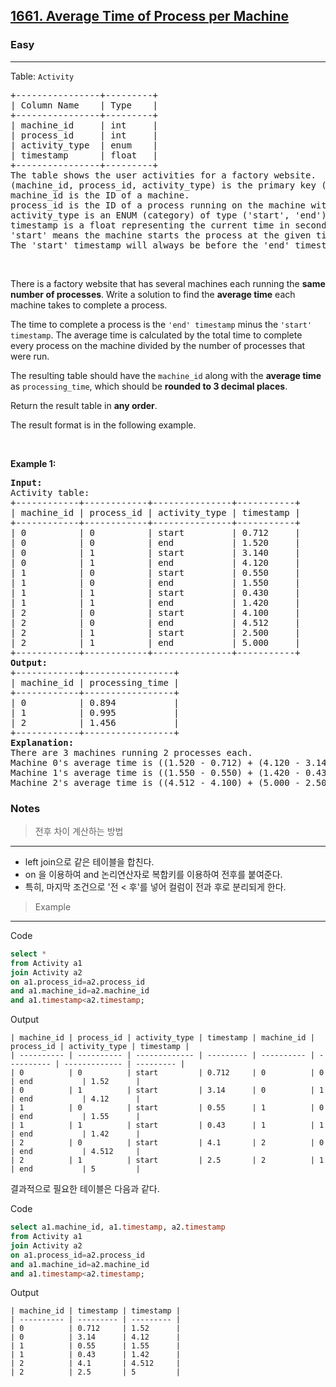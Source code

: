 <h2><a href="https://leetcode.com/problems/average-time-of-process-per-machine">1661. Average Time of Process per Machine</a></h2><h3>Easy</h3><hr><p>Table: <code>Activity</code></p>

<pre>
+----------------+---------+
| Column Name    | Type    |
+----------------+---------+
| machine_id     | int     |
| process_id     | int     |
| activity_type  | enum    |
| timestamp      | float   |
+----------------+---------+
The table shows the user activities for a factory website.
(machine_id, process_id, activity_type) is the primary key (combination of columns with unique values) of this table.
machine_id is the ID of a machine.
process_id is the ID of a process running on the machine with ID machine_id.
activity_type is an ENUM (category) of type (&#39;start&#39;, &#39;end&#39;).
timestamp is a float representing the current time in seconds.
&#39;start&#39; means the machine starts the process at the given timestamp and &#39;end&#39; means the machine ends the process at the given timestamp.
The &#39;start&#39; timestamp will always be before the &#39;end&#39; timestamp for every (machine_id, process_id) pair.</pre>

<p>&nbsp;</p>

<p>There is a factory website that has several machines each running the <strong>same number of processes</strong>. Write a solution&nbsp;to find the <strong>average time</strong> each machine takes to complete a process.</p>

<p>The time to complete a process is the <code>&#39;end&#39; timestamp</code> minus the <code>&#39;start&#39; timestamp</code>. The average time is calculated by the total time to complete every process on the machine divided by the number of processes that were run.</p>

<p>The resulting table should have the <code>machine_id</code> along with the <strong>average time</strong> as <code>processing_time</code>, which should be <strong>rounded to 3 decimal places</strong>.</p>

<p>Return the result table in <strong>any order</strong>.</p>

<p>The result format is in the following example.</p>

<p>&nbsp;</p>
<p><strong class="example">Example 1:</strong></p>

<pre>
<strong>Input:</strong> 
Activity table:
+------------+------------+---------------+-----------+
| machine_id | process_id | activity_type | timestamp |
+------------+------------+---------------+-----------+
| 0          | 0          | start         | 0.712     |
| 0          | 0          | end           | 1.520     |
| 0          | 1          | start         | 3.140     |
| 0          | 1          | end           | 4.120     |
| 1          | 0          | start         | 0.550     |
| 1          | 0          | end           | 1.550     |
| 1          | 1          | start         | 0.430     |
| 1          | 1          | end           | 1.420     |
| 2          | 0          | start         | 4.100     |
| 2          | 0          | end           | 4.512     |
| 2          | 1          | start         | 2.500     |
| 2          | 1          | end           | 5.000     |
+------------+------------+---------------+-----------+
<strong>Output:</strong> 
+------------+-----------------+
| machine_id | processing_time |
+------------+-----------------+
| 0          | 0.894           |
| 1          | 0.995           |
| 2          | 1.456           |
+------------+-----------------+
<strong>Explanation:</strong> 
There are 3 machines running 2 processes each.
Machine 0&#39;s average time is ((1.520 - 0.712) + (4.120 - 3.140)) / 2 = 0.894
Machine 1&#39;s average time is ((1.550 - 0.550) + (1.420 - 0.430)) / 2 = 0.995
Machine 2&#39;s average time is ((4.512 - 4.100) + (5.000 - 2.500)) / 2 = 1.456
</pre>

### Notes

> 전후 차이 계산하는 방법
---

- left join으로 같은 테이블을 합친다.
- on <key>을 이용하여 and 논리연산자로 복합키를 이용하여 전후를 붙여준다.
- 특히, 마지막 조건으로 '전 < 후'를 넣어 컬럼이 전과 후로 분리되게 한다.
  
> Example
---

Code
```sql
select *
from Activity a1
join Activity a2
on a1.process_id=a2.process_id
and a1.machine_id=a2.machine_id
and a1.timestamp<a2.timestamp;
```
Output
```text
| machine_id | process_id | activity_type | timestamp | machine_id | process_id | activity_type | timestamp |
| ---------- | ---------- | ------------- | --------- | ---------- | ---------- | ------------- | --------- |
| 0          | 0          | start         | 0.712     | 0          | 0          | end           | 1.52      |
| 0          | 1          | start         | 3.14      | 0          | 1          | end           | 4.12      |
| 1          | 0          | start         | 0.55      | 1          | 0          | end           | 1.55      |
| 1          | 1          | start         | 0.43      | 1          | 1          | end           | 1.42      |
| 2          | 0          | start         | 4.1       | 2          | 0          | end           | 4.512     |
| 2          | 1          | start         | 2.5       | 2          | 1          | end           | 5         |
```
결과적으로 필요한 테이블은 다음과 같다.

Code
```sql
select a1.machine_id, a1.timestamp, a2.timestamp
from Activity a1
join Activity a2
on a1.process_id=a2.process_id
and a1.machine_id=a2.machine_id
and a1.timestamp<a2.timestamp;
```
Output
```text
| machine_id | timestamp | timestamp |
| ---------- | --------- | --------- |
| 0          | 0.712     | 1.52      |
| 0          | 3.14      | 4.12      |
| 1          | 0.55      | 1.55      |
| 1          | 0.43      | 1.42      |
| 2          | 4.1       | 4.512     |
| 2          | 2.5       | 5         |
```


